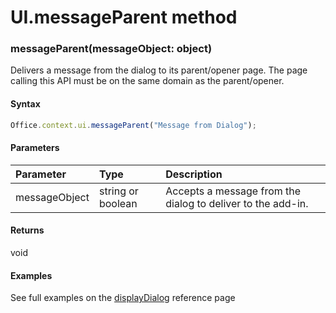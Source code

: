 # UI.messageParent method

### messageParent(messageObject: object)
Delivers a message from the dialog to its parent/opener page. The page calling this API must be on the same domain as the parent/opener. 

#### Syntax
```js
Office.context.ui.messageParent("Message from Dialog");
```

#### Parameters
| Parameter	   | Type	|Description|
|:---------------|:--------|:----------|
|messageObject|string or boolean|Accepts a message from the dialog to deliver to the add-in.|

#### Returns
void

#### Examples
See full examples on the [displayDialog](officeui.displayDialog.md) reference page